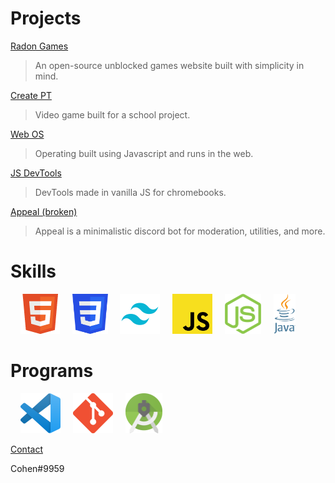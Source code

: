 # Projects

[Radon Games](https://radon-games.glitch.me/)
> An open-source unblocked games website built with simplicity in mind.

[Create PT](https://pt.cohenerickson.com/)
> Video game built for a school project.

[Web OS](https://os.cohenerickson.repl.co/)
> Operating built using Javascript and runs in the web.

[JS DevTools](https://js-devtools.glitch.me/)
> DevTools made in vanilla JS for chromebooks.

[Appeal (broken)](https://appeal0400.glitch.me/)
> Appeal is a minimalistic discord bot for moderation, utilities, and more.

# Skills

<img src="/assets/html5.png" title="HTML" style="height:4rem;margin-left:1rem;"/>
<img src="/assets/css.png" title="CSS" style="height:4rem;margin-left:1rem;"/>
<img src="/assets/tailwind.png" title="Tailwind CSS" style="height:4rem;margin-left:1rem;"/>
<img src="/assets/js.png" title="JavaScript" style="height:4rem;margin-left:1rem;"/>
<img src="/assets/node.png" title="Node JS" style="height:4rem;margin-left:1rem;"/>
<img src="/assets/java.svg" title="Java" style="height:4rem;margin-left:1rem;"/>

# Programs

<img src="/assets/vscode.png" title="Visual Studio Code" style="height:4rem;margin-left:1rem;"/>
<img src="/assets/git.png" title="Git" style="height:4rem;margin-left:1rem;"/>
<img src="/assets/android-studio.png" title="Android Studio" style="height:4rem;margin-left:1rem;"/>

[Contact](mailto:cohenerickson@gmail.com)

Cohen#9959